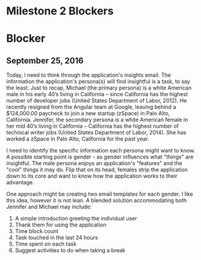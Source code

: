 # Milestone 2 Blockers

# Blocker 
## September 25, 2016

Today, I need to think through the application's insights email. The information the application's persona(s) will find insightful is a task, to say the least. Just to recap, Michael (the primary persona) is a white American male in his early 40’s living in California – since California has the highest number of developer jobs (United States Department of Labor, 2012). He recently resigned from the Angular team at Google, leaving behind a $124,000.00 paycheck to join a new startup (zSpace) in Palo Alto, California. Jennifer, the secondary persona is a white American female in her mid 40’s living in California – California has the highest number of technical writer jobs (United States Department of Labor, 2014). She has worked a zSpace in Palo Alto, California for the past year.

I need to identify the specific information each persona might want to know. A possible starting point is gender - as gender influences what "things" are insightful. The male persona enjoys an application's "features" and the "cool" things it may do. Flip that on its head, females strip the application down to its core and want to know how the application works to their advantage. 

One approach might be creating two email templates for each gender. I like this idea, however it is not lean. A blended solution accommodating both Jennifer and Michael may include:

1. A simple introduction greeting the individual user
2. Thank them for using the application
2. Time block count
3. Task touched in the last 24 hours
4. Time spent on each task
5. Suggest activities to do when taking a break
 
 
  
  